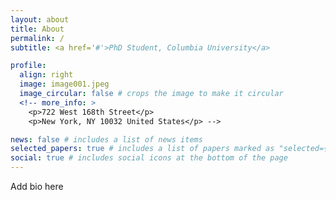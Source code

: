 ```yaml
---
layout: about
title: About
permalink: /
subtitle: <a href='#'>PhD Student, Columbia University</a> 

profile:
  align: right
  image: image001.jpeg
  image_circular: false # crops the image to make it circular
  <!-- more_info: >
    <p>722 West 168th Street</p>
    <p>New York, NY 10032 United States</p> -->

news: false # includes a list of news items
selected_papers: true # includes a list of papers marked as "selected={true}"
social: true # includes social icons at the bottom of the page
---
```


Add bio here
